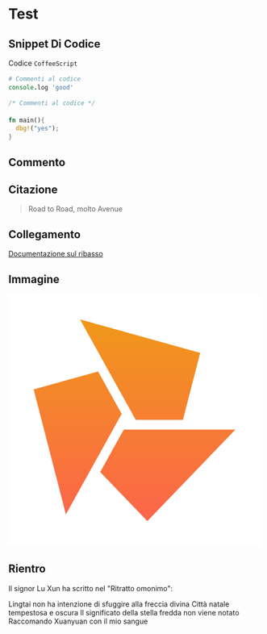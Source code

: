 [Commenti globali sul markdown]:#

# Test

## Snippet Di Codice

Codice `CoffeeScript`

```coffee
# Commenti al codice
console.log 'good'


```

```rust
/* Commenti al codice */

fn main(){
  dbg!("yes");
}
```

## Commento

<!-- HTML 注释 --> 

<!-- 多行注释 --> 

## Citazione

> Road to Road, molto Avenue

## Collegamento

[Documentazione sul ribasso](https://github.com/xxai-art/xxai-art-md)

## Immagine

![xxAI.Art Identità del marchio](https://raw.githubusercontent.com/xxai-art/web/main/file/svg/logo.svg)

## Rientro

Il signor Lu Xun ha scritto nel "Ritratto omonimo":

  Lingtai non ha intenzione di sfuggire alla freccia divina
  Città natale tempestosa e oscura
  Il significato della stella fredda non viene notato
  Raccomando Xuanyuan con il mio sangue
